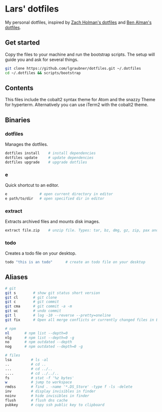 # Lars' dotfiles

My personal dotfiles, inspired by [Zach Holman's dotfiles](https://github.com/holman/dotfiles) and [Ben Alman's dotfiles](https://github.com/cowboy/dotfiles).

## Get started

Copy the files to your machine and run the bootstrap scripts. The setup will guide you and ask for several things.

```bash
git clone https://github.com/lgraubner/dotfiles.git ~/.dotfiles
cd ~/.dotfiles && scripts/bootstrap
```

## Contents

This files include the cobalt2 syntax theme for Atom and the snazzy Theme for hyperterm. Alternatively you can use iTerm2 with the cobalt2 theme.

## Binaries

### dotfiles

Manages the dotfiles.

```bash
dotfiles install    # install dependencies
dotfiles update     # update dependencies
dotfiles upgrade    # upgrade dotfiles
```

### e

Quick shortcut to an editor.

```bash
e               # open current directory in editor
e path/to/dir   # open specified dir in editor
```

### extract

Extracts archived files and mounts disk images.

```bash
extract file.zip    # unzip file. Types: tar, bz, dmg, gz, zip, pax and more
```

### todo

Creates a todo file on your desktop.

```bash
todo "this is an todo"      # create an todo file on your desktop
```

## Aliases

```bash
# git
git s        # show git status short version
git cl       # git clone
git c        # git commit
git cma      # git commit -a -m
git uc       # undo commit
git l        # log -10 --reverse --pretty=oneline
git fix      # Open all merge conflicts or currently changed files in Editor

# npm
nl       # npm list --depth=0
nlg      # npm list --depth=0 -g
no       # npm outdated --depth
nog      # npm outdated --depth=0 -g

# files
lsa         # ls -al
..          # cd ..
...         # cd ../..
....        # cd ../../..
fs          # stat -f '%z bytes'
w           # jump to workspace
rmdss       # find . -name '*.DS_Store' -type f -ls -delete
inv         # display invisibles in finder
noinv       # hide invisibles in finder
flush       # flush dns cache
pubkey      # copy ssh public key to clipboard
```

